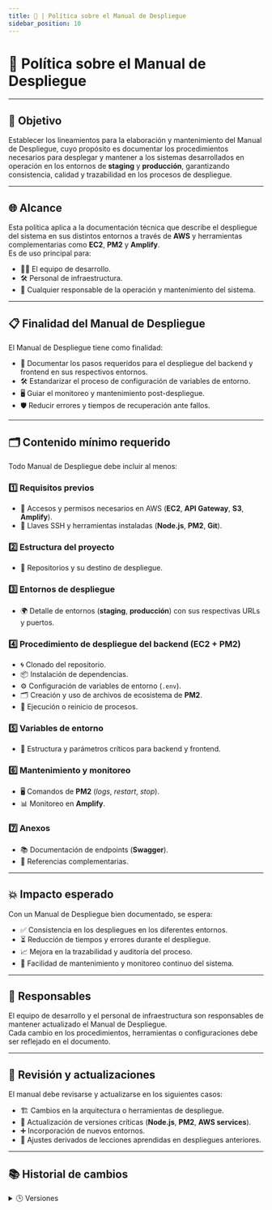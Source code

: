 ```yaml
---
title: 🚀 | Política sobre el Manual de Despliegue
sidebar_position: 10
---
```


# 🚀 Política sobre el Manual de Despliegue

---

## 🎯 Objetivo

Establecer los lineamientos para la elaboración y mantenimiento del Manual de Despliegue, cuyo propósito es documentar los procedimientos necesarios para desplegar y mantener a los sistemas desarrollados en operación en los entornos de **staging** y **producción**, garantizando consistencia, calidad y trazabilidad en los procesos de despliegue.

---

## 🌐 Alcance

Esta política aplica a la documentación técnica que describe el despliegue del sistema en sus distintos entornos a través de **AWS** y herramientas complementarias como **EC2**, **PM2** y **Amplify**.  
Es de uso principal para:

- 👩‍💻 El equipo de desarrollo.
- 🛠️ Personal de infraestructura.
- 👥 Cualquier responsable de la operación y mantenimiento del sistema.

---

## 📋 Finalidad del Manual de Despliegue

El Manual de Despliegue tiene como finalidad:

- 📝 Documentar los pasos requeridos para el despliegue del backend y frontend en sus respectivos entornos.
- 🛠️ Estandarizar el proceso de configuración de variables de entorno.
- 🖥️ Guiar el monitoreo y mantenimiento post-despliegue.
- 🛡️ Reducir errores y tiempos de recuperación ante fallos.

---

## 🗂️ Contenido mínimo requerido

Todo Manual de Despliegue debe incluir al menos:

### 1️⃣ **Requisitos previos**

- 🛂 Accesos y permisos necesarios en AWS (**EC2**, **API Gateway**, **S3**, **Amplify**).
- 🔑 Llaves SSH y herramientas instaladas (**Node.js**, **PM2**, **Git**).

### 2️⃣ **Estructura del proyecto**

- 📁 Repositorios y su destino de despliegue.

### 3️⃣ **Entornos de despliegue**

- 🌍 Detalle de entornos (**staging**, **producción**) con sus respectivas URLs y puertos.

### 4️⃣ **Procedimiento de despliegue del backend (EC2 + PM2)**

- 🌀 Clonado del repositorio.
- 📦 Instalación de dependencias.
- ⚙️ Configuración de variables de entorno (`.env`).
- 🗂️ Creación y uso de archivos de ecosistema de **PM2**.
- 🚀 Ejecución o reinicio de procesos.

### 5️⃣ **Variables de entorno**

- 🧩 Estructura y parámetros críticos para backend y frontend.

### 6️⃣ **Mantenimiento y monitoreo**

- 🖥️ Comandos de **PM2** (*logs*, *restart*, *stop*).
- 📊 Monitoreo en **Amplify**.

### 7️⃣ **Anexos**

- 📚 Documentación de endpoints (**Swagger**).
- 📄 Referencias complementarias.

---

## 💥 Impacto esperado

Con un Manual de Despliegue bien documentado, se espera:

- ✅ Consistencia en los despliegues en los diferentes entornos.
- ⏳ Reducción de tiempos y errores durante el despliegue.
- 📈 Mejora en la trazabilidad y auditoría del proceso.
- 🔄 Facilidad de mantenimiento y monitoreo continuo del sistema.

---

## 👥 Responsables

El equipo de desarrollo y el personal de infraestructura son responsables de mantener actualizado el Manual de Despliegue.  
Cada cambio en los procedimientos, herramientas o configuraciones debe ser reflejado en el documento.

---

## 🔄 Revisión y actualizaciones

El manual debe revisarse y actualizarse en los siguientes casos:

- 🏗️ Cambios en la arquitectura o herramientas de despliegue.
- 🔄 Actualización de versiones críticas (**Node.js**, **PM2**, **AWS services**).
- ➕ Incorporación de nuevos entornos.
- 🧠 Ajustes derivados de lecciones aprendidas en despliegues anteriores.

---

## 📚 Historial de cambios

<details>
  <summary>🕒 Versiones</summary>

| **📝 Tipo de versión** | **🗂️ Descripción** | **📅 Fecha** | **👤 Colaborador** |
| --------------------- | ------------------ | ------------ | ----------------- |
| **1.0.0**             | Creación de la política basada en el Manual de Despliegue. | 02/06/2025 | Armando Méndez Castro |
| **1.1.0**             | CAmpliar el objetivo para abarcar a todo el departamento. | 06/06/2025 | Juan Carlos Claderón García |

</details>
